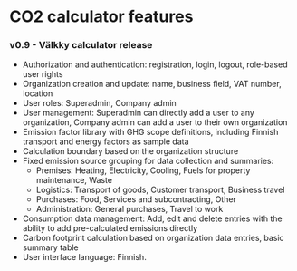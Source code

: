 # CO2 calculator features 

### v0.9 - Välkky calculator release
* Authorization and authentication: registration, login, logout, role-based user rights
* Organization creation and update: name, business field, VAT number, location
* User roles: Superadmin, Company admin
* User management: Superadmin can directly add a user to any organization, Company admin can add a user to their own organization
* Emission factor library with GHG scope definitions, including Finnish transport and energy factors as sample data
* Calculation boundary based on the organization structure
* Fixed emission source grouping for data collection and summaries: 
  * Premises: Heating, Electricity, Cooling, Fuels for property maintenance, Waste
  * Logistics: Transport of goods, Customer transport, Business travel
  * Purchases: Food, Services and subcontracting, Other
  * Administration: General purchases, Travel to work
* Consumption data management: Add, edit and delete entries with the ability to add pre-calculated emissions directly
* Carbon footprint calculation based on organization data entries, basic summary table
* User interface language: Finnish.
